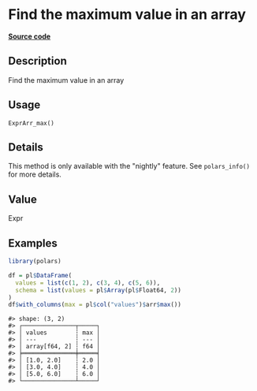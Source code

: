 

# Find the maximum value in an array

[**Source code**](https://github.com/pola-rs/r-polars/tree/main/R/expr__array.R#L27)

## Description

Find the maximum value in an array

## Usage

<pre><code class='language-R'>ExprArr_max()
</code></pre>

## Details

This method is only available with the "nightly" feature. See
<code>polars_info()</code> for more details.

## Value

Expr

## Examples

``` r
library(polars)

df = pl$DataFrame(
  values = list(c(1, 2), c(3, 4), c(5, 6)),
  schema = list(values = pl$Array(pl$Float64, 2))
)
df$with_columns(max = pl$col("values")$arr$max())
```

    #> shape: (3, 2)
    #> ┌───────────────┬─────┐
    #> │ values        ┆ max │
    #> │ ---           ┆ --- │
    #> │ array[f64, 2] ┆ f64 │
    #> ╞═══════════════╪═════╡
    #> │ [1.0, 2.0]    ┆ 2.0 │
    #> │ [3.0, 4.0]    ┆ 4.0 │
    #> │ [5.0, 6.0]    ┆ 6.0 │
    #> └───────────────┴─────┘
